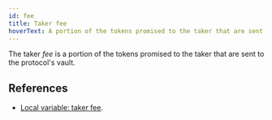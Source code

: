 ```yaml
---
id: fee
title: Taker fee
hoverText: A portion of the tokens promised to the taker that are sent to the protocol's vault.
---
```


The taker _fee_ is a portion of the tokens promised to the taker that are sent to the protocol's vault.

## References
* [Local variable: taker fee](../contracts/technical-references/governance-parameters/local-variables.md#taker-fees).